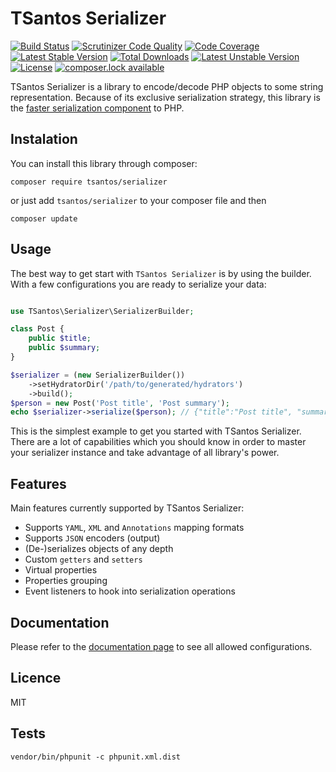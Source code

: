 # TSantos Serializer
[![Build Status](https://travis-ci.org/tsantos84/serializer.svg?branch=master)](https://travis-ci.org/tsantos84/serializer) [![Scrutinizer Code Quality](https://scrutinizer-ci.com/g/tsantos84/serializer/badges/quality-score.png?b=master)](https://scrutinizer-ci.com/g/tsantos84/serializer/?branch=master) [![Code Coverage](https://scrutinizer-ci.com/g/tsantos84/serializer/badges/coverage.png?b=master)](https://scrutinizer-ci.com/g/tsantos84/serializer/?branch=master) [![Latest Stable Version](https://poser.pugx.org/tsantos/serializer/version)](https://packagist.org/packages/tsantos/serializer) [![Total Downloads](https://poser.pugx.org/tsantos/serializer/downloads)](https://packagist.org/packages/tsantos/serializer) [![Latest Unstable Version](https://poser.pugx.org/tsantos/serializer/v/unstable)](//packagist.org/packages/tsantos/serializer) [![License](https://poser.pugx.org/tsantos/serializer/license)](https://packagist.org/packages/tsantos/serializer) [![composer.lock available](https://poser.pugx.org/tsantos/serializer/composerlock)](https://packagist.org/packages/tsantos/serializer)

TSantos Serializer is a library to encode/decode PHP objects to some string representation. Because of its exclusive
serialization strategy, this library is the [faster serialization component](https://github.com/tsantos84/serializer-benchmark) to PHP.

## Instalation

You can install this library through composer:

`composer require tsantos/serializer`

or just add `tsantos/serializer` to your composer file and then

`composer update`

## Usage

The best way to get start with `TSantos Serializer` is by using the builder.
With a few configurations you are ready to serialize your data:

```php

use TSantos\Serializer\SerializerBuilder;

class Post {
    public $title;
    public $summary;
}

$serializer = (new SerializerBuilder())
    ->setHydratorDir('/path/to/generated/hydrators')
    ->build();
$person = new Post('Post title', 'Post summary');
echo $serializer->serialize($person); // {"title":"Post title", "summary":"Post summary"}
```

This is the simplest example to get you started with TSantos Serializer. There are
a lot of capabilities which you should know in order to master your serializer instance
and take advantage of all library's power.

## Features

Main features currently supported by TSantos Serializer:

* Supports `YAML`, `XML` and `Annotations` mapping formats
* Supports `JSON` encoders (output)
* (De-)serializes objects of any depth
* Custom `getters` and `setters`
* Virtual properties
* Properties grouping
* Event listeners to hook into serialization operations

## Documentation

Please refer to the [documentation page](https://tsantos-serializer.readthedocs.io) to see all allowed configurations.

## Licence

MIT

## Tests

  `vendor/bin/phpunit -c phpunit.xml.dist`
